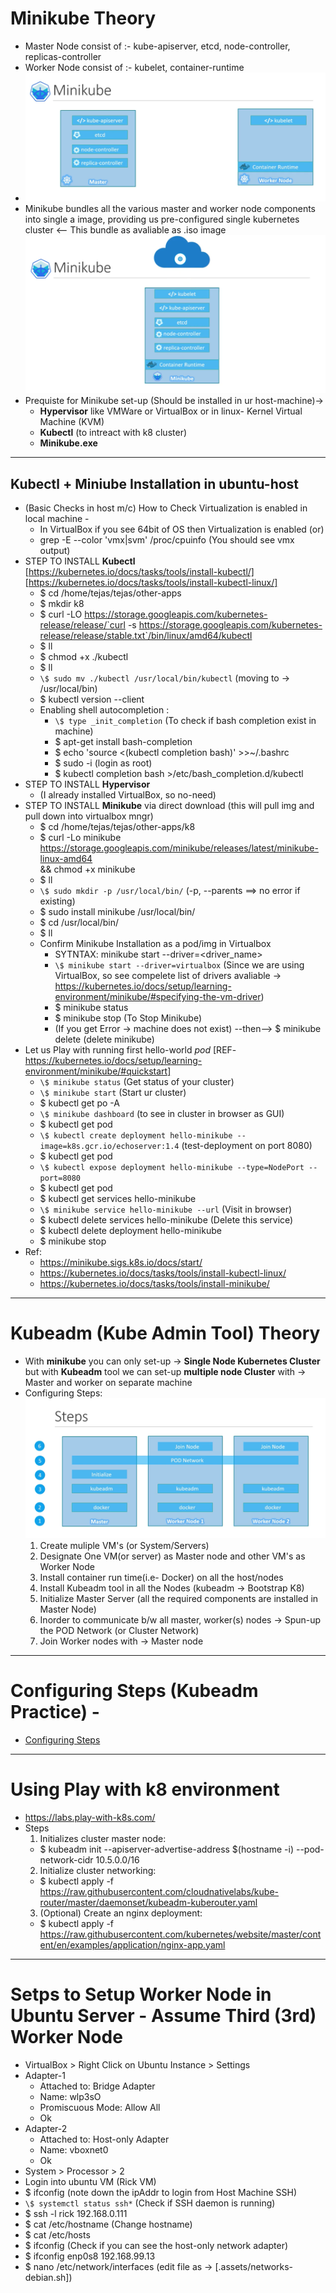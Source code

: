 # Minikube Theory

- Master Node consist of :- kube-apiserver, etcd, node-controller, replicas-controller
- Worker Node consist of :- kubelet, container-runtime
- ![mini-kube](../assets/mini-kube-1.png)
- Minikube bundles all the various master and worker node components into single a image, providing us pre-configured single kubernetes cluster <-- This bundle as avaliable as .iso image![mini-kube](../assets/mini-kube-2.png)
- Prequiste for Minikube set-up (Should be installed in ur host-machine)->
  - **Hypervisor** like VMWare or VirtualBox or in linux- Kernel Virtual Machine (KVM)
  - **Kubectl** (to intreact with k8 cluster)
  - **Minikube.exe**

---

## Kubectl + Miniube Installation in ubuntu-host

- (Basic Checks in host m/c) How to Check Virtualization is enabled in local machine -
  - In VirtualBox if you see 64bit of OS then Virtualization is enabled (or)
  - grep -E --color 'vmx|svm' /proc/cpuinfo (You should see vmx output)
- STEP TO INSTALL **Kubectl** [https://kubernetes.io/docs/tasks/tools/install-kubectl/]
  [https://kubernetes.io/docs/tasks/tools/install-kubectl-linux/]
  - \$ cd /home/tejas/tejas/other-apps
  - \$ mkdir k8
  - \$ curl -LO https://storage.googleapis.com/kubernetes-release/release/`curl -s https://storage.googleapis.com/kubernetes-release/release/stable.txt`/bin/linux/amd64/kubectl
  - \$ ll
  - \$ chmod +x ./kubectl
  - \$ ll
  - `\$ sudo mv ./kubectl /usr/local/bin/kubectl` (moving to -> /usr/local/bin)
  - \$ kubectl version --client
  - Enabling shell autocompletion :
    - `\$ type _init_completion` (To check if bash completion exist in machine)
    - \$ apt-get install bash-completion
    - \$ echo 'source <(kubectl completion bash)' >>~/.bashrc
    - \$ sudo -i (login as root)
    - \$ kubectl completion bash >/etc/bash_completion.d/kubectl
- STEP TO INSTALL **Hypervisor**
  - (I already installed VirtualBox, so no-need)
- STEP TO INSTALL **Minikube** via direct download (this will pull img and pull down into virtualbox mngr)
  - \$ cd /home/tejas/tejas/other-apps/k8
  - \$ curl -Lo minikube https://storage.googleapis.com/minikube/releases/latest/minikube-linux-amd64 \
    && chmod +x minikube
  - \$ ll
  - `\$ sudo mkdir -p /usr/local/bin/` (-p, --parents ==> no error if existing)
  - \$ sudo install minikube /usr/local/bin/
  - \$ cd /usr/local/bin/
  - \$ ll
  - Confirm Minikube Installation as a pod/img in Virtualbox
    - SYTNTAX: minikube start --driver=<driver_name>
    - `\$ minikube start --driver=virtualbox`
      (Since we are using VirtualBox, so see compelete list of drivers avaliable -> https://kubernetes.io/docs/setup/learning-environment/minikube/#specifying-the-vm-driver)
    - \$ minikube status
    - \$ minikube stop (To Stop Minikube)
    - (If you get Error -> machine does not exist) --then--> \$ minikube delete (delete minikube)
- Let us Play with running first hello-world _pod_ [REF- https://kubernetes.io/docs/setup/learning-environment/minikube/#quickstart]
  - `\$ minikube status` (Get status of your cluster)
  - `\$ minikube start` (Start ur cluster)
  - \$ kubectl get po -A
  - `\$ minikube dashboard` (to see in cluster in browser as GUI)
  - \$ kubectl get pod
  - `\$ kubectl create deployment hello-minikube --image=k8s.gcr.io/echoserver:1.4` (test-deployment on port 8080)
  - \$ kubectl get pod
  - `\$ kubectl expose deployment hello-minikube --type=NodePort --port=8080`
  - \$ kubectl get pod
  - \$ kubectl get services hello-minikube
  - `\$ minikube service hello-minikube --url` (Visit in browser)
  - \$ kubectl delete services hello-minikube (Delete this service)
  - \$ kubectl delete deployment hello-minikube
  - \$ minikube stop
- Ref:
  - https://minikube.sigs.k8s.io/docs/start/
  - https://kubernetes.io/docs/tasks/tools/install-kubectl-linux/
  - https://kubernetes.io/docs/tasks/tools/install-minikube/

---

# Kubeadm (Kube Admin Tool) Theory

- With **minikube** you can only set-up -> **Single Node Kubernetes Cluster** but with **Kubeadm** tool we can set-up **multiple node Cluster** with -> Master and worker on separate machine
- Configuring Steps:![kubeadm-steps](../assets/kubeadm-steps.png)
  1. Create muliple VM's (or System/Servers)
  2. Designate One VM(or server) as Master node and other VM's as Worker Node
  3. Install container run time(i.e- Docker) on all the host/nodes
  4. Install Kubeadm tool in all the Nodes (kubeadm -> Bootstrap K8)
  5. Initialize Master Server (all the required components are installed in Master Node)
  6. Inorder to communicate b/w all master, worker(s) nodes -> Spun-up the POD Network (or Cluster Network)
  7. Join Worker nodes with -> Master node

---

# Configuring Steps (Kubeadm Practice) -

- [Configuring Steps](./kubeadm-config-steps.md)

---

# Using Play with k8 environment

- https://labs.play-with-k8s.com/
- Steps
  1.  Initializes cluster master node:
  - $ kubeadm init --apiserver-advertise-address $(hostname -i) --pod-network-cidr 10.5.0.0/16
  2.  Initialize cluster networking:
  - \$ kubectl apply -f https://raw.githubusercontent.com/cloudnativelabs/kube-router/master/daemonset/kubeadm-kuberouter.yaml
  3. (Optional) Create an nginx deployment:
  - \$ kubectl apply -f https://raw.githubusercontent.com/kubernetes/website/master/content/en/examples/application/nginx-app.yaml

---

# Setps to Setup Worker Node in Ubuntu Server - Assume Third (3rd) Worker Node

- VirtualBox > Right Click on Ubuntu Instance > Settings
- Adapter-1
  - Attached to: Bridge Adapter
  - Name: wlp3sO
  - Promiscuous Mode: Allow All
  - Ok
- Adapter-2
  - Attached to: Host-only Adapter
  - Name: vboxnet0
  - Ok
- System > Processor > 2
- Login into ubuntu VM (Rick VM)
- \$ ifconfig (note down the ipAddr to login from Host Machine SSH)
- `\$ systemctl status ssh*` (Check if SSH daemon is running)
- \$ ssh -l rick 192.168.0.111
- \$ cat /etc/hostname (Change hostname)
- \$ cat /etc/hosts
- \$ ifconfig (Check if you can see the host-only network adapter)
- \$ ifconfig enp0s8 192.168.99.13
- \$ nano /etc/network/interfaces (edit file as -> [.assets/networks-debian.sh])

